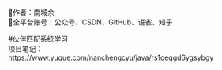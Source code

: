💫作者：南城余<br>
🌟全平台账号：公众号、CSDN、GitHub、语雀、知乎<br>

#伙伴匹配系统学习<br>
项目笔记：<br>
https://www.yuque.com/nanchengcyu/java/rs1oeqgd6ygsybgy<br>
